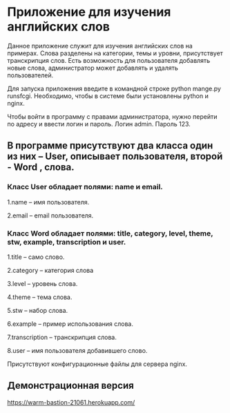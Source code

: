 # **Приложение для изучения английских слов**

  Данное приложение служит для изучения английских слов на примерах. Слова разделены на категории, темы и уровни, присутствует транскрипция слов. Есть возможность для пользователя добавлять новые слова, администратор может добавлять и удалять пользователей.
	
  Для запуска приложения введите в командной строке python mange.py runsfcgi.  Необходимо, чтобы в системе были установлены python и nginx.
	
  Чтобы войти в программу с правами администратора, нужно перейти по адресу  и ввести логин и пароль. Логин   admin. Пароль  123.

## В программе присутствуют два класса один из них – User, описывает пользователя, второй - Word , слова.

### Класс User обладает полями: name и email.

1.name – имя пользователя.

2.email – email пользователя.

### Класс Word обладает полями: title, category, level, theme, stw, example, transcription и user.

1.title – само слово.

2.category – категория слова 

3.level – уровень слова. 

4.theme – тема слова. 

5.stw – набор слова. 

6.example – пример использования слова. 

7.transcription – транскрипция слова. 

8.user – имя пользователя добавившего слово. 

Присутствуют конфигурационные файлы для сервера nginx.
## Демонстрационная версия
https://warm-bastion-21061.herokuapp.com/
